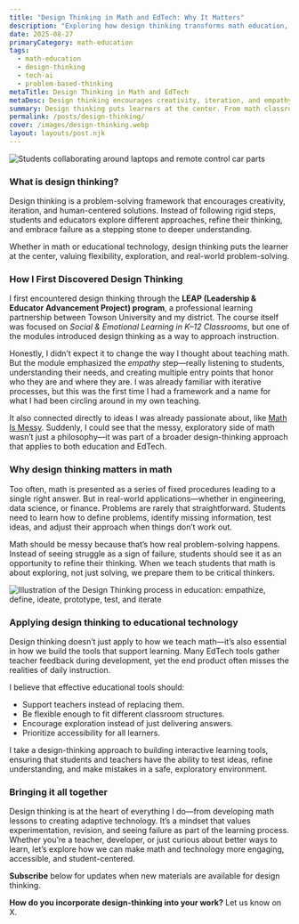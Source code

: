```yaml
---
title: "Design Thinking in Math and EdTech: Why It Matters"
description: "Exploring how design thinking transforms math education, fosters student agency, and shapes the future of educational technology."
date: 2025-08-27
primaryCategory: math-education
tags:
  - math-education
  - design-thinking
  - tech-ai
  - problem-based-thinking
metaTitle: Design Thinking in Math and EdTech
metaDesc: Design thinking encourages creativity, iteration, and empathy in problem-solving. See how it transforms math instruction and guides the future of educational technology.
summary: Design thinking puts learners at the center. From math classrooms to EdTech, it reframes struggle as iteration and empowers students to explore, test, and refine ideas.
permalink: /posts/design-thinking/
cover: /images/design-thinking.webp
layout: layouts/post.njk
---
```

 
 <div class="featured-image">
     <img src="/images/design-thinking.webp" alt="Students collaborating around laptops and remote control car parts">
     </div>

<div>
<h3>What is design thinking?</h3>
<p>Design thinking is a problem-solving framework that encourages creativity, iteration, and human-centered solutions.
Instead of following rigid steps, students and educators explore different approaches, refine their thinking,
and embrace failure as a stepping stone to deeper understanding.

Whether in math or educational technology, design thinking puts the learner at the center,
valuing flexibility, exploration, and real-world problem-solving.</p>
</div>

### How I First Discovered Design Thinking

I first encountered design thinking through the **LEAP (Leadership & Educator Advancement Project) program**, a professional learning partnership between Towson University and my district. The course itself was focused on *Social & Emotional Learning in K–12 Classrooms*, but one of the modules introduced design thinking as a way to approach instruction.  

Honestly, I didn’t expect it to change the way I thought about teaching math. But the module emphasized the *empathy* step—really listening to students, understanding their needs, and creating multiple entry points that honor who they are and where they are. I was already familiar with iterative processes, but this was the first time I had a framework and a name for what I had been circling around in my own teaching.  

It also connected directly to ideas I was already passionate about, like [Math Is Messy](/posts/math-is-messy/). Suddenly, I could see that the messy, exploratory side of math wasn’t just a philosophy—it was part of a broader design-thinking approach that applies to both education and EdTech.


### Why design thinking matters in math

Too often, math is presented as a series of fixed procedures leading to a single right answer. But in real-world applications—whether in engineering, data science, or finance. Problems are rarely that straightforward. Students need to learn how to define problems, identify missing information, test ideas, and adjust their approach when things don’t work out.

Math should be messy because that’s how real problem-solving happens. Instead of seeing struggle as a sign of failure, students should see it as an opportunity to refine their thinking. When we teach students that math is about exploring, not just solving, we prepare them to be critical thinkers.

 
<div class="featured-image">
<img src="/images/blog/design-thinking-steps.webp" alt="Illustration of the Design Thinking process in education: empathize, define, ideate, prototype, test, and iterate">
</div>

<div>
<h3>Applying design thinking to educational technology</h3>
</div>
<p>Design thinking doesn’t just apply to how we teach math—it’s also essential in how we build the tools that support learning. Many EdTech tools gather teacher feedback during development, yet the end product often misses the realities of daily instruction.

I believe that effective educational tools should:</p>
<ul>
<li>Support teachers instead of replacing them.</li>
<li>Be flexible enough to fit different classroom structures.</li>
<li>Encourage exploration instead of just delivering answers.</li>
<li>Prioritize accessibility for all learners.</li>
</ul>

I take a design-thinking approach to building interactive learning tools, ensuring that students and teachers have the ability to test ideas, refine understanding, and make mistakes in a safe, exploratory environment.

### Bringing it all together

Design thinking is at the heart of everything I do—from developing math lessons to creating adaptive technology. It’s a mindset that values experimentation, revision, and seeing failure as part of the learning process. Whether you’re a teacher, developer, or just curious about better ways to learn, let’s explore how we can make math and technology more engaging, accessible, and student-centered.

<strong>Subscribe</strong> below for updates when new materials are available for design thinking. 

<strong>How do you incorporate design-thinking into your work?</strong> Let us know on X.
